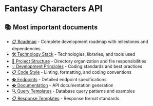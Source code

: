 # Fantasy Characters API

## 📚 Most important documents

- [📋 Roadmap](../docs/roadmap.md) - Complete development roadmap with
  milestones and dependencies
- [🛠️ Technology Stack](../docs/technology-stack.md) - Technologies, libraries,
  and tools used
- [📁 Project Structure](../docs/project-structure.md) - Directory organization
  and file responsibilities
- [💡 Development Principles](../docs/development-principles.md) - Coding
  standards and best practices
- [📋 Code Style](../docs/code-style.md) - Linting, formatting, and coding
  conventions
- [� Endpoints](../docs/endpoints.md) - Detailed endpoint specifications
- [� Documentation](../docs/documentation.md) - API documentation generation
- [🔍 Query Templates](../docs/query-templates.md) - Database query patterns and
  examples
- [📋 Response Templates](../docs/response-templates.md) - Response format
  standards
